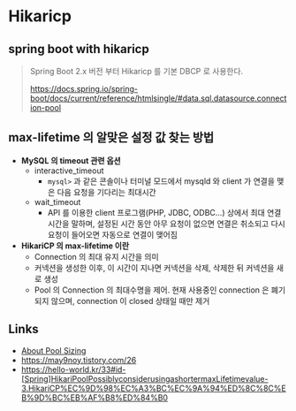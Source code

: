 # Hikaricp 

## spring boot with hikaricp

> Spring Boot 2.x 버전 부터 Hikaricp 를 기본 DBCP 로 사용한다.
>
> https://docs.spring.io/spring-boot/docs/current/reference/htmlsingle/#data.sql.datasource.connection-pool

## max-lifetime 의 알맞은 설정 값 찾는 방법

- __MySQL 의 timeout 관련 옵션__
  - interactive_timeout
    - `mysql>` 과 같은 콘솔이나 터미널 모드에서 mysqld 와 client 가 연결을 맺은 다음 요청을 기다리는 최대시간
  - wait_timeout
    - API 를 이용한 client 프로그램(PHP, JDBC, ODBC...) 상에서 최대 연결시간을 말하며, 설정된 시간 동안 아무 요청이 없으면 연결은 취소되고 다시 요청이 들어오면 자동으로 연결이 맺어짐
- __HikariCP 의 max-lifetime 이란__
  - Connection 의 최대 유지 시간을 의미
  - 커넥션을 생성한 이후, 이 시간이 지나면 커넥션을 삭제, 삭제한 뒤 커넥션을 새로 생성
  - Pool 의 Connection 의 최대수명을 제어. 현재 사용중인 connection 은 폐기되지 않으며, connection 이 closed 상태일 때만 제거


## Links

- [About Pool Sizing](https://github.com/brettwooldridge/HikariCP/wiki/About-Pool-Sizing)
- https://may9noy.tistory.com/26
- https://hello-world.kr/33#id-[Spring]HikariPoolPossiblyconsiderusingashortermaxLifetimevalue-3.HikariCP%EC%9D%98%EC%A3%BC%EC%9A%94%ED%8C%8C%EB%9D%BC%EB%AF%B8%ED%84%B0

